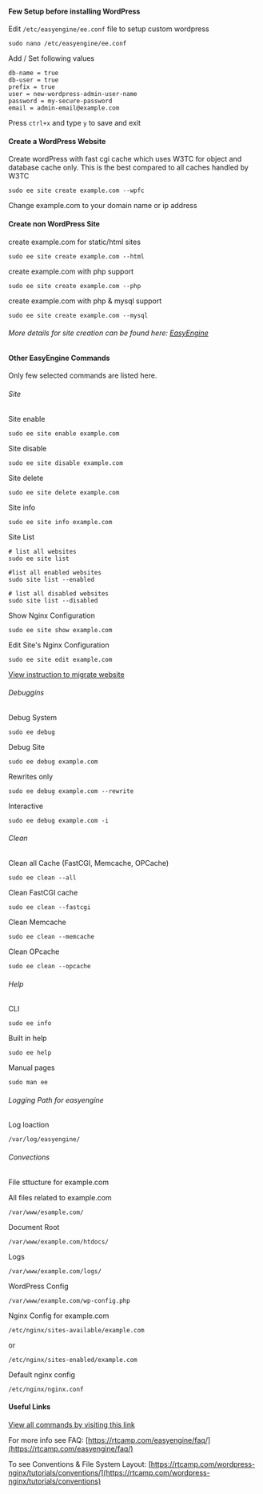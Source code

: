 #### Few Setup before installing WordPress

Edit `/etc/easyengine/ee.conf` file to setup custom wordpress

`sudo nano /etc/easyengine/ee.conf`

Add / Set following values

```
db-name = true
db-user = true
prefix = true
user = new-wordpress-admin-user-name
password = my-secure-password
email = admin-email@example.com
```

Press `ctrl+x` and type `y` to save and exit

#### Create a WordPress Website

Create wordPress with fast cgi cache which uses W3TC for object and database cache only. This is the best compared to all caches handled by W3TC


`sudo ee site create example.com --wpfc`

Change example.com to your domain name or ip address

#### Create non WordPress Site

create example.com for static/html sites

`sudo ee site create example.com --html`

create example.com with php support 

`sudo ee site create example.com --php`

create example.com with php & mysql support

`sudo ee site create example.com --mysql`


###### More details for site creation can be found here: [EasyEngine](https://github.com/rtCamp/easyengine)

#### Other EasyEngine Commands

Only few selected commands are listed here.

###### Site

Site enable

`sudo ee site enable example.com`

Site disable

`sudo ee site disable example.com`

Site delete

`sudo ee site delete example.com`

Site info

`sudo ee site info example.com`

Site List

```
# list all websites
sudo ee site list

#list all enabled websites
sudo site list --enabled

# list all disabled websites
sudo site list --disabled
```

Show Nginx Configuration

`sudo ee site show example.com`

Edit Site's Nginx Configuration

`sudo ee site edit example.com`

[View instruction to migrate website](https://rtcamp.com/easyengine/docs/commands/site/migrate/)

###### Debuggins

Debug System

`sudo ee debug`

Debug Site

`sudo ee debug example.com`

Rewrites only

`sudo ee debug example.com --rewrite`

Interactive

`sudo ee debug example.com -i`

###### Clean

Clean all Cache (FastCGI, Memcache, OPCache)

`sudo ee clean --all`

Clean FastCGI cache

`sudo ee clean --fastcgi`

Clean Memcache

`sudo ee clean --memcache`

Clean OPcache

`sudo ee clean --opcache`

###### Help

CLI

`sudo ee info`

Built in help

`sudo ee help`

Manual pages

`sudo man ee`

###### Logging Path for easyengine

Log loaction

`/var/log/easyengine/`


###### Convections
File sttucture for example.com

All files related to example.com

`/var/www/esample.com/`

Document Root

`/var/www/example.com/htdocs/`

Logs

`/var/www/example.com/logs/`

WordPress Config

`/var/www/example.com/wp-config.php`

Nginx Config for example.com

`/etc/nginx/sites-available/example.com`

or

`/etc/nginx/sites-enabled/example.com`

Default nginx config

`/etc/nginx/nginx.conf`

#### Useful Links

[View all commands by visiting this link](http://docs.rtcamp.com/easyengine/commands/)

For more info see FAQ: [https://rtcamp.com/easyengine/faq/](https://rtcamp.com/easyengine/faq/)

To see Conventions & File System Layout: [https://rtcamp.com/wordpress-nginx/tutorials/conventions/](https://rtcamp.com/wordpress-nginx/tutorials/conventions)

